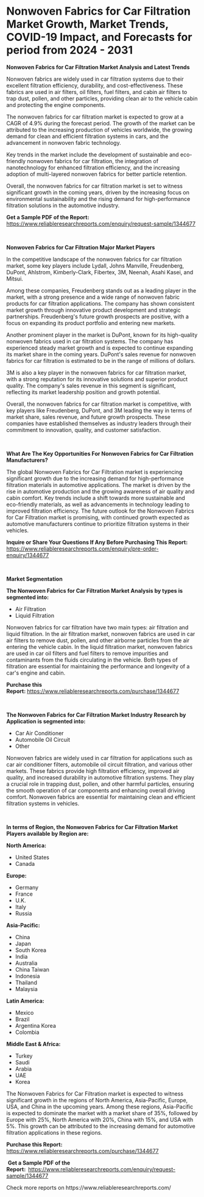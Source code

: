 <p><h1>Nonwoven Fabrics for Car Filtration Market Growth, Market Trends, COVID-19 Impact, and Forecasts for period from 2024 - 2031</h1></p><p><strong>Nonwoven Fabrics for Car Filtration Market Analysis and Latest Trends</strong></p>
<p><p>Nonwoven fabrics are widely used in car filtration systems due to their excellent filtration efficiency, durability, and cost-effectiveness. These fabrics are used in air filters, oil filters, fuel filters, and cabin air filters to trap dust, pollen, and other particles, providing clean air to the vehicle cabin and protecting the engine components.</p><p>The nonwoven fabrics for car filtration market is expected to grow at a CAGR of 4.9% during the forecast period. The growth of the market can be attributed to the increasing production of vehicles worldwide, the growing demand for clean and efficient filtration systems in cars, and the advancement in nonwoven fabric technology.</p><p>Key trends in the market include the development of sustainable and eco-friendly nonwoven fabrics for car filtration, the integration of nanotechnology for enhanced filtration efficiency, and the increasing adoption of multi-layered nonwoven fabrics for better particle retention.</p><p>Overall, the nonwoven fabrics for car filtration market is set to witness significant growth in the coming years, driven by the increasing focus on environmental sustainability and the rising demand for high-performance filtration solutions in the automotive industry.</p></p>
<p><strong>Get a Sample PDF of the Report:&nbsp;</strong> <a href="https://www.reliableresearchreports.com/enquiry/request-sample/1344677">https://www.reliableresearchreports.com/enquiry/request-sample/1344677</a></p>
<p>&nbsp;</p>
<p><strong>Nonwoven Fabrics for Car Filtration Major Market Players</strong></p>
<p><p>In the competitive landscape of the nonwoven fabrics for car filtration market, some key players include Lydall, Johns Manville, Freudenberg, DuPont, Ahlstrom, Kimberly-Clark, Fibertex, 3M, Neenah, Asahi Kasei, and Mitsui. </p><p>Among these companies, Freudenberg stands out as a leading player in the market, with a strong presence and a wide range of nonwoven fabric products for car filtration applications. The company has shown consistent market growth through innovative product development and strategic partnerships. Freudenberg's future growth prospects are positive, with a focus on expanding its product portfolio and entering new markets.</p><p>Another prominent player in the market is DuPont, known for its high-quality nonwoven fabrics used in car filtration systems. The company has experienced steady market growth and is expected to continue expanding its market share in the coming years. DuPont's sales revenue for nonwoven fabrics for car filtration is estimated to be in the range of millions of dollars.</p><p>3M is also a key player in the nonwoven fabrics for car filtration market, with a strong reputation for its innovative solutions and superior product quality. The company's sales revenue in this segment is significant, reflecting its market leadership position and growth potential.</p><p>Overall, the nonwoven fabrics for car filtration market is competitive, with key players like Freudenberg, DuPont, and 3M leading the way in terms of market share, sales revenue, and future growth prospects. These companies have established themselves as industry leaders through their commitment to innovation, quality, and customer satisfaction.</p></p>
<p>&nbsp;</p>
<p><strong>What Are The Key Opportunities For Nonwoven Fabrics for Car Filtration Manufacturers?</strong></p>
<p><p>The global Nonwoven Fabrics for Car Filtration market is experiencing significant growth due to the increasing demand for high-performance filtration materials in automotive applications. The market is driven by the rise in automotive production and the growing awareness of air quality and cabin comfort. Key trends include a shift towards more sustainable and eco-friendly materials, as well as advancements in technology leading to improved filtration efficiency. The future outlook for the Nonwoven Fabrics for Car Filtration market is promising, with continued growth expected as automotive manufacturers continue to prioritize filtration systems in their vehicles.</p></p>
<p><strong>Inquire or Share Your Questions If Any Before Purchasing This Report:</strong> <a href="https://www.reliableresearchreports.com/enquiry/pre-order-enquiry/1344677">https://www.reliableresearchreports.com/enquiry/pre-order-enquiry/1344677</a></p>
<p>&nbsp;</p>
<p><strong>Market Segmentation</strong></p>
<p><strong>The Nonwoven Fabrics for Car Filtration Market Analysis by types is segmented into:</strong></p>
<p><ul><li>Air Filtration</li><li>Liquid Filtration</li></ul></p>
<p><p>Nonwoven fabrics for car filtration have two main types: air filtration and liquid filtration. In the air filtration market, nonwoven fabrics are used in car air filters to remove dust, pollen, and other airborne particles from the air entering the vehicle cabin. In the liquid filtration market, nonwoven fabrics are used in car oil filters and fuel filters to remove impurities and contaminants from the fluids circulating in the vehicle. Both types of filtration are essential for maintaining the performance and longevity of a car's engine and cabin.</p></p>
<p><strong>Purchase this Report:&nbsp;</strong><a href="https://www.reliableresearchreports.com/purchase/1344677">https://www.reliableresearchreports.com/purchase/1344677</a></p>
<p>&nbsp;</p>
<p><strong>The Nonwoven Fabrics for Car Filtration Market Industry Research by Application is segmented into:</strong></p>
<p><ul><li>Car Air Conditioner</li><li>Automobile Oil Circuit</li><li>Other</li></ul></p>
<p><p>Nonwoven fabrics are widely used in car filtration for applications such as car air conditioner filters, automobile oil circuit filtration, and various other markets. These fabrics provide high filtration efficiency, improved air quality, and increased durability in automotive filtration systems. They play a crucial role in trapping dust, pollen, and other harmful particles, ensuring the smooth operation of car components and enhancing overall driving comfort. Nonwoven fabrics are essential for maintaining clean and efficient filtration systems in vehicles.</p></p>
<p>&nbsp;</p>
<p><strong>In terms of Region, the Nonwoven Fabrics for Car Filtration Market Players available by Region are:</strong></p>
<p>
    <p> <strong> North America: </strong>
        <ul>
            <li>United States</li>
            <li>Canada</li>
        </ul>
        </p> 
    <p> <strong> Europe: </strong>
        <ul>
            <li>Germany</li>
            <li>France</li>
            <li>U.K.</li>
            <li>Italy</li>
            <li>Russia</li>
        </ul>
        </p> 
    <p> <strong> Asia-Pacific: </strong>
        <ul>
            <li>China</li>
            <li>Japan</li>
            <li>South Korea</li>
            <li>India</li>
            <li>Australia</li>
            <li>China Taiwan</li>
            <li>Indonesia</li>
            <li>Thailand</li>
            <li>Malaysia</li>
        </ul>
        </p> 
    <p> <strong> Latin America: </strong>
        <ul>
            <li>Mexico</li>
            <li>Brazil</li>
            <li>Argentina Korea</li>
            <li>Colombia</li>
        </ul>
        </p> 
    <p> <strong> Middle East & Africa: </strong>
        <ul>
            <li>Turkey</li>
            <li>Saudi</li>
            <li>Arabia</li>
            <li>UAE</li>
            <li>Korea</li>
        </ul>
    </p>
    </p>
<p><p>The Nonwoven Fabrics for Car Filtration market is expected to witness significant growth in the regions of North America, Asia-Pacific, Europe, USA, and China in the upcoming years. Among these regions, Asia-Pacific is expected to dominate the market with a market share of 35%, followed by Europe with 25%, North America with 20%, China with 15%, and USA with 5%. This growth can be attributed to the increasing demand for automotive filtration applications in these regions.</p></p>
<p><strong>Purchase this Report: </strong><a href="https://www.reliableresearchreports.com/purchase/1344677">https://www.reliableresearchreports.com/purchase/1344677</a></p>
<p>&nbsp;<strong>Get a Sample PDF of the Report:&nbsp;&nbsp;</strong><a href="https://www.reliableresearchreports.com/enquiry/request-sample/1344677">https://www.reliableresearchreports.com/enquiry/request-sample/1344677</a></p>
<p><strong></strong></p>
<p>Check more reports on https://www.reliableresearchreports.com/</p>